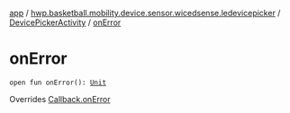 [app](../../index.md) / [hwp.basketball.mobility.device.sensor.wicedsense.ledevicepicker](../index.md) / [DevicePickerActivity](index.md) / [onError](.)

# onError

`open fun onError(): `[`Unit`](https://kotlinlang.org/api/latest/jvm/stdlib/kotlin/-unit/index.html)

Overrides [Callback.onError](../-device-list-fragment/-callback/on-error.md)


